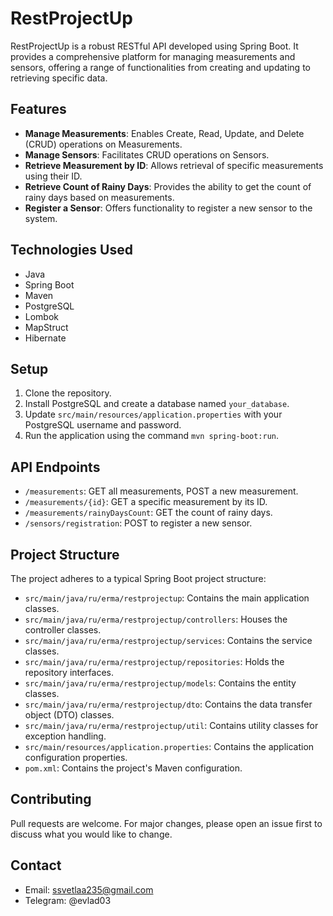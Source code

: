 # RestProjectUp

RestProjectUp is a robust RESTful API developed using Spring Boot. It provides a comprehensive platform for managing measurements and sensors, offering a range of functionalities from creating and updating to retrieving specific data.

## Features

- **Manage Measurements**: Enables Create, Read, Update, and Delete (CRUD) operations on Measurements.
- **Manage Sensors**: Facilitates CRUD operations on Sensors.
- **Retrieve Measurement by ID**: Allows retrieval of specific measurements using their ID.
- **Retrieve Count of Rainy Days**: Provides the ability to get the count of rainy days based on measurements.
- **Register a Sensor**: Offers functionality to register a new sensor to the system.

## Technologies Used

- Java
- Spring Boot
- Maven
- PostgreSQL
- Lombok
- MapStruct
- Hibernate

## Setup

1. Clone the repository.
2. Install PostgreSQL and create a database named `your_database`.
3. Update `src/main/resources/application.properties` with your PostgreSQL username and password.
4. Run the application using the command `mvn spring-boot:run`.

## API Endpoints

- `/measurements`: GET all measurements, POST a new measurement.
- `/measurements/{id}`: GET a specific measurement by its ID.
- `/measurements/rainyDaysCount`: GET the count of rainy days.
- `/sensors/registration`: POST to register a new sensor.

## Project Structure

The project adheres to a typical Spring Boot project structure:

- `src/main/java/ru/erma/restprojectup`: Contains the main application classes.
- `src/main/java/ru/erma/restprojectup/controllers`: Houses the controller classes.
- `src/main/java/ru/erma/restprojectup/services`: Contains the service classes.
- `src/main/java/ru/erma/restprojectup/repositories`: Holds the repository interfaces.
- `src/main/java/ru/erma/restprojectup/models`: Contains the entity classes.
- `src/main/java/ru/erma/restprojectup/dto`: Contains the data transfer object (DTO) classes.
- `src/main/java/ru/erma/restprojectup/util`: Contains utility classes for exception handling.
- `src/main/resources/application.properties`: Contains the application configuration properties.
- `pom.xml`: Contains the project's Maven configuration.

## Contributing

Pull requests are welcome. For major changes, please open an issue first to discuss what you would like to change.

## Contact

- Email: ssvetlaa235@gmail.com
- Telegram: @evlad03
